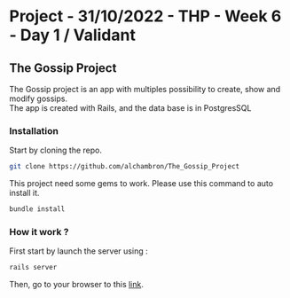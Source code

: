 # Project - 31/10/2022 - THP - Week 6 - Day 1 / Validant

## The Gossip Project

The Gossip project is an app with multiples possibility to create, show and modify gossips.  
The app is created with Rails, and the data base is in PostgresSQL

### Installation

Start by cloning the repo.
```bash
git clone https://github.com/alchambron/The_Gossip_Project
```

This project need some gems to work. Please use this command to auto install it. 
```bash
bundle install
```

### How it work ? 

First start by launch the server using : 
```bash
rails server
```

Then, go to your browser to this [link](http://localhost:3000/).
